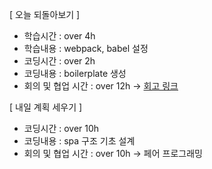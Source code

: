 [ 오늘 되돌아보기 ]
- 학습시간 : over 4h
- 학습내용 : webpack, babel 설정
- 코딩시간 : over 2h
- 코딩내용 : boilerplate 생성
- 회의 및 협업 시간 : over 12h -> [회고 링크](https://github.com/woowa-techcamp-2021/deal-2/wiki/2021.07.13)

[ 내일 계획 세우기 ]
- 코딩시간 : over 10h
- 코딩내용 : spa 구조 기초 설계 
- 회의 및 협업 시간 : over 10h -> 페어 프로그래밍